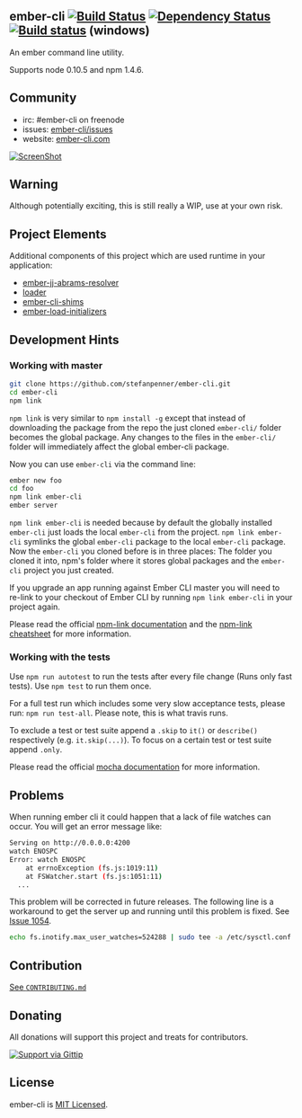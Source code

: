
## ember-cli [![Build Status](https://travis-ci.org/stefanpenner/ember-cli.png?branch=master)](https://travis-ci.org/stefanpenner/ember-cli) [![Dependency Status](https://david-dm.org/stefanpenner/ember-cli.svg)](https://david-dm.org/stefanpenner/ember-cli) [![Build status](https://ci.appveyor.com/api/projects/status/aj8xls90un6h77lo)](https://ci.appveyor.com/project/stefanpenner/ember-cli) (windows)

An ember command line utility.

Supports node 0.10.5 and npm 1.4.6.

## Community
* irc: #ember-cli on freenode
* issues: [ember-cli/issues](https://github.com/stefanpenner/ember-cli/issues)
* website: [ember-cli.com](http://www.ember-cli.com)


[![ScreenShot](http://static.iamstef.net/ember-conf-2014-video.jpg)](https://www.youtube.com/watch?v=4D8z3972h64)


## Warning

Although potentially exciting, this is still really a WIP, use at your own risk.

## Project Elements
Additional components of this project which are used runtime in your application:
* [ember-jj-abrams-resolver](https://github.com/stefanpenner/ember-jj-abrams-resolver)
* [loader](https://github.com/stefanpenner/loader.js)
* [ember-cli-shims](https://github.com/stefanpenner/ember-cli-shims)
* [ember-load-initializers](https://github.com/stefanpenner/ember-load-initializers)

## Development Hints
### Working with master

``` sh
git clone https://github.com/stefanpenner/ember-cli.git
cd ember-cli
npm link
```

`npm link` is very similar to `npm install -g` except that instead of downloading the package from the repo the just cloned `ember-cli/` folder becomes the global package. Any changes to the files in the `ember-cli/` folder will immediately affect the global ember-cli package.

Now you can use `ember-cli` via the command line:

``` sh
ember new foo
cd foo
npm link ember-cli
ember server
```

`npm link ember-cli` is needed because by default the globally installed `ember-cli` just loads the local `ember-cli` from the project. `npm link ember-cli` symlinks the global `ember-cli` package to the local `ember-cli` package. Now the `ember-cli` you cloned before is in three places: The folder you cloned it into, npm's folder where it stores global packages and the `ember-cli` project you just created.

If you upgrade an app running against Ember CLI master you will need to re-link to your checkout of Ember CLI by running `npm link ember-cli` in your project again.

Please read the official [npm-link documentation](https://www.npmjs.org/doc/cli/npm-link.html) and the [npm-link cheatsheet](https://blog.nodejitsu.com/npm-cheatsheet/#Linking_any_npm_package_locally) for more information.

### Working with the tests

Use `npm run autotest` to run the tests after every file change (Runs only fast tests). Use `npm test` to run them once.

For a full test run which includes some very slow acceptance tests,
please run: `npm run test-all`. Please note, this is what travis
runs.

To exclude a test or test suite append a `.skip` to `it()` or `describe()` respectively (e.g. `it.skip(...)`). To focus on a certain test or test suite append `.only`.

Please read the official [mocha documentation](http://visionmedia.github.io/mocha) for more information.

## Problems

When running ember cli it could happen that a lack of file watches can occur. You will get an error message like:

```sh
Serving on http://0.0.0.0:4200
watch ENOSPC
Error: watch ENOSPC
    at errnoException (fs.js:1019:11)
    at FSWatcher.start (fs.js:1051:11)
  ...
```

This problem will be corrected in future releases. The following line is a workaround to get the server up and running until this problem is fixed. See [Issue 1054](https://github.com/stefanpenner/ember-cli/issues/1054).

```sh
echo fs.inotify.max_user_watches=524288 | sudo tee -a /etc/sysctl.conf && sudo sysctl -p
```

## Contribution

[See `CONTRIBUTING.md`](https://github.com/stefanpenner/ember-cli/blob/master/CONTRIBUTING.md)


## Donating

All donations will support this project and treats for contributors.

[![Support via Gittip](https://rawgithub.com/twolfson/gittip-badge/0.2.0/dist/gittip.png)](https://www.gittip.com/stefanpenner/)

## License

ember-cli is [MIT Licensed](https://github.com/stefanpenner/ember-cli/blob/master/LICENSE.md).
